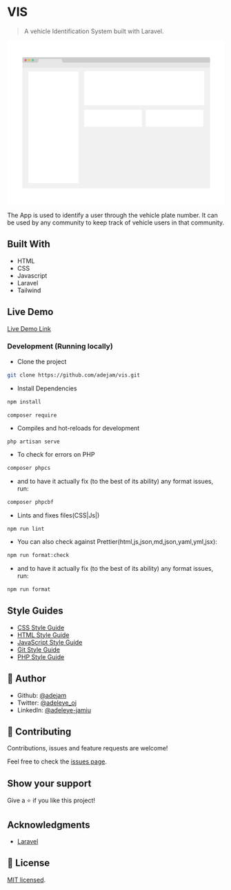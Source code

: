 # VIS

> A vehicle Identification System built with Laravel.

![screenshot](./app_screenshot.png)

The App is used to identify a user through the vehicle plate number. It can be used by any community to keep track of vehicle users in that community.

## Built With

- HTML
- CSS
- Javascript
- Laravel
- Tailwind

## Live Demo

[Live Demo Link](https://livedemo.com)

### Development (Running locally)

- Clone the project

```bash
git clone https://github.com/adejam/vis.git

```

- Install Dependencies

```bash
npm install
```

```bash
composer require
```

- Compiles and hot-reloads for development

```
php artisan serve
```

- To check for errors on PHP

```bash
composer phpcs
```

- and to have it actually fix (to the best of its ability) any format issues, run:

```bash
composer phpcbf
```

- Lints and fixes files(CSS|Js|)

```
npm run lint
```

- You can also check against Prettier(html,js,json,md,json,yaml,yml,jsx):

```bash
npm run format:check
```

- and to have it actually fix (to the best of its ability) any format issues, run:

```bash
npm run format
```

## Style Guides

- [CSS Style Guide](http://udacity.github.io/frontend-nanodegree-styleguide/css.html)
- [HTML Style Guide](http://udacity.github.io/frontend-nanodegree-styleguide/index.html)
- [JavaScript Style Guide](http://udacity.github.io/frontend-nanodegree-styleguide/javascript.html)
- [Git Style Guide](https://udacity.github.io/git-styleguide/)
- [PHP Style Guide](https://pear.php.net/manual/en/standards.php)

## 👤 Author

- Github: [@adejam](http://github.com/adejam)
- Twitter: [@adeleye_oj](https://twitter.com/Adeleye_oj)
- LinkedIn: [@adeleye-jamiu](https://linkedin.com/in/adeleye-jamiu)

## 🤝 Contributing

Contributions, issues and feature requests are welcome!

Feel free to check the [issues page](../../issues).

## Show your support

Give a ⭐️ if you like this project!

## Acknowledgments

- [Laravel](https://laravel.com/)

## 📝 License

[MIT licensed](./LICENSE).
